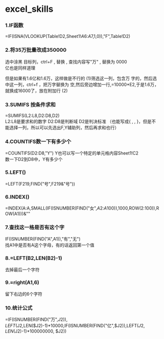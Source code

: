 # excel_skills

### 1.IF函数
=IF(ISNA(VLOOKUP(Table!D2,Sheet1!$A$6:$A$7,1,0)),"F",Table!D2)



### 2.将35万批量改成350000
选中涂黑 目标列，ctrl+F , 替换 , 查找内容写"万" , 替换为 0000  
亿也是同样道理

但是如果有1.6亿和1.6万，这样做是不行的
(1)筛选这一列，包含万 字的，然后选中这一列，ctrl+f ，把万字替换为 空,然后旁边增加一行,=10000*E2,于是1.6万，就换成16000了，放在附加行
(2)


### 3.SUMIFS 按条件求和  
=SUMIFS(L2:L8,D2:D8,D2)  
L2:L8是要求和的数字  D2:D8是判断域  D2是判决标准  （也能写成{ , , }，但是不能选择一列，所以可以先选出F,Y辅助列，然后再求和也行）

### 4.COUNTIFS数一下有多少个   
=COUNTIFS(D2:D8,"Y")   Y也可以写一个特定的单元格内容Sheet1!C2  
数一下D2到D8中，Y有多少个  


### 5.LEFT()
=LEFT(F219,FIND("号",F219&"号"))

### 6.INDEX()
=INDEX(A:A,SMALL(IF(ISNUMBER(FIND("女",$A$2:$A$100)),1000,ROW($2:$100)),ROW(A1)))&""

### 7.查找这一格是否有这个字  
IF(ISNUMBER(FIND("A",A1)),"有","无")  
找A1中是否有A这个字母，有的话返回第一个值  

### 8.=LEFT(B2,LEN(B2)-1)  
去掉最后一个字符  

### 9.=right(A1,6)  
留下右边的6个字符  

### 10.统计公式  
=IF(ISNUMBER(FIND("万",$J2)),LEFT($J2,LEN($J2)-1)*10000,IF(ISNUMBER(FIND("亿",$J2)),LEFT($J2,LEN($J2)-1)*100000000, $J2))  
